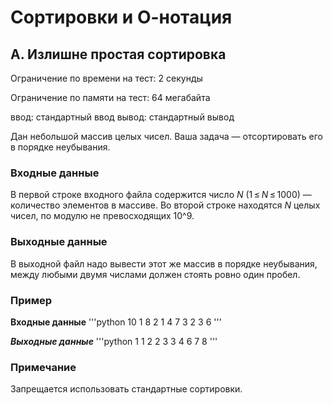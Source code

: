 # Сортировки и О-нотация

## A. Излишне простая сортировка

Ограничение по времени на тест: 2 секунды

Ограничение по памяти на тест: 64 мегабайта

ввод: стандартный ввод
вывод: стандартный вывод

Дан небольшой массив целых чисел. Ваша задача — отсортировать его в порядке неубывания.

### Входные данные

В первой строке входного файла содержится число _N_ (1 ≤ _N_ ≤ 1000) — количество элементов в массиве. Во второй строке находятся _N_ целых чисел, по модулю не превосходящих 10^9.

### Выходные данные

В выходной файл надо вывести этот же массив в порядке неубывания, между любыми двумя числами должен стоять ровно один пробел.

### Пример

**Входные данные**
'''python
10
1 8 2 1 4 7 3 2 3 6
'''

***Выходные данные***
'''python
1 1 2 2 3 3 4 6 7 8 
'''

### Примечание

Запрещается использовать стандартные сортировки.
